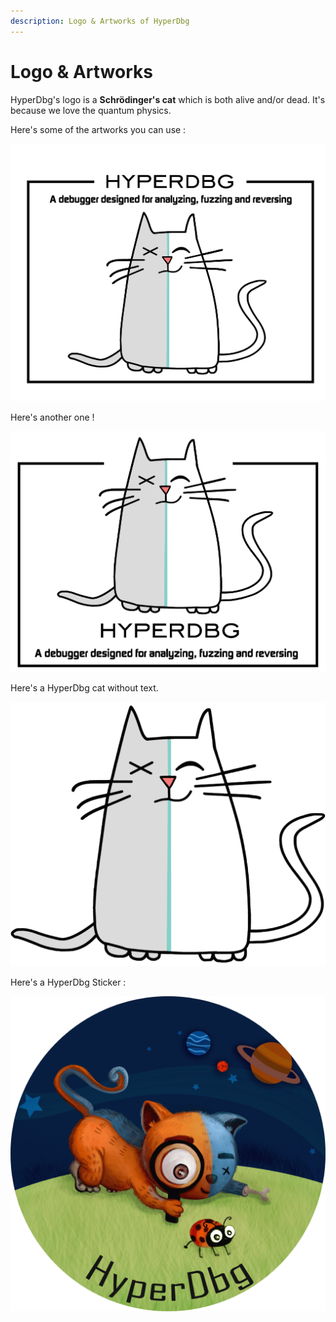 ```yaml
---
description: Logo & Artworks of HyperDbg
---
```


# Logo & Artworks

HyperDbg's logo is a **Schrödinger's cat** which is both alive and/or dead. It's because we love the quantum physics.

Here's some of the artworks you can use :

![HyperDbg 1](../.gitbook/assets/artboard-2.png)

Here's another one !

![HyperDbg 2](../.gitbook/assets/artboard-1.png)

Here's a HyperDbg cat without text.

![HyperDbg 3](../.gitbook/assets/hyperdbg.png)

Here's a HyperDbg Sticker :

![HyperDbg&apos;s First Release Sticker](../.gitbook/assets/hyperdbg-cat.circle.png)

